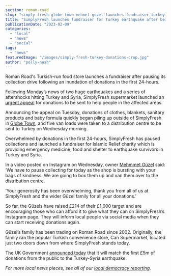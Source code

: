 ```yaml
---
section: roman-road
slug: "simply-fresh-globe-town-mehmet-guzel-launches-fundraiser-turkey-syria-earthquake"
title: "SimplyFresh launches fundraiser for Turkey earthquake after being overwhelmed by donations"
publicationDate: "2023-02-09"
categories: 
  - "local"
  - "news"
  - "social"
tags: 
  - "news"
featuredImage: "/images/simply-fresh-turkey-donations-crop.jpg"
author: "polly-nash"
---
```


Roman Road's Turkish-run food store launches a fundraiser after pausing its collection drive following an inundation of donations in the first 24-hours.

Following Monday’s news of two huge earthquakes and a series of aftershocks hitting Turkey and Syria, SimplyFresh supermarket launched an [urgent appeal](https://romanroadlondon.com/notices/urgent-appeal-donations-to-turkey-simply-fresh-bow-globe-town/) for donations to be sent to help people in the affected areas. 

Announcing the appeal on Tuesday, donations of clothes, blankets, sanitary products and baby formula quickly began piling up outside of SimplyFresh in [](https://bethnalgreenlondon.co.uk/public-library-history/)[Globe Town](https://romanroadlondon.com/rediscovering-globe-town-market-square/), and five van loads were taken to a distribution centre to be sent to Turkey on Wednesday morning.

Overwhelmed by donations in the first 24-hours, SimplyFresh has paused collections and launched a fundraiser for Islamic Relief charity which is providing emergency medicine, food and shelter to earthquake survivors in Turkey and Syria.

In a video posted on Instagram on Wednesday, owner [Mehmmet Güzel](https://romanroadlondon.com/simply-fresh-globe-town-mehmet-guzel-interview/) said: ‘We have to pause collecting for today as the shop is bursting with your bags of kindness. We are going to box them up and van them over to the distribution centre.

‘Your generosity has been overwhelming, thank you from all of us at SimplyFresh and the wider Güzel family for all your donations.’

So far, the Güzels have raised £214 of their £1,000 target and are encouraging those who can afford it to give what they can on SimplyFresh’s Instagram page. They will inform local people via social media when they can start receiving donations again.

Güzel’s family has been trading on Roman Road since 2002. Originally, the family ran the popular Turkish convenience store, Can Supermarket, located just two doors down from where SimplyFresh stands today. 

The UK Government [announced today](https://www.bbc.co.uk/news/uk-64568254) that it will match the first £5m of donations from the public to the Turkey-Syria earthquake. 

_For more local news pieces, see all of our_ [_local democracy reporting_](https://romanroadlondon.com/local/news/democracy/)_._ 


